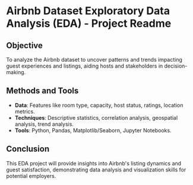 # Airbnb Dataset Exploratory Data Analysis (EDA) - Project Readme

## Objective
To analyze the Airbnb dataset to uncover patterns and trends impacting guest experiences and listings, aiding hosts and stakeholders in decision-making.

## Methods and Tools
- **Data**: Features like room type, capacity, host status, ratings, location metrics.
- **Techniques**: Descriptive statistics, correlation analysis, geospatial analysis, trend analysis.
- **Tools**: Python, Pandas, Matplotlib/Seaborn, Jupyter Notebooks.

## Conclusion
This EDA project will provide insights into Airbnb's listing dynamics and guest satisfaction, demonstrating data analysis and visualization skills for potential employers.

